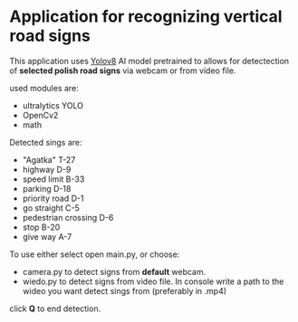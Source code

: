 <h1>Application for recognizing vertical road signs</h1>

This application uses [Yolov8](https://github.com/ultralytics/ultralytics) AI model pretrained to allows for detectection of <b>selected polish road signs</b> via webcam or from video file. 

used modules are:
- ultralytics YOLO
- OpenCv2
- math


Detected sings are:
- "Agatka" T-27
- highway D-9
- speed limit  B-33
- parking D-18
- priority road D-1
-  go straight C-5
-  pedestrian crossing D-6
-  stop B-20
-  give way A-7

To use either select open main.py,
or choose:
- camera.py to detect signs from <b>default</b> webcam.
- wiedo.py to detect signs from video file. In console write a path to the wideo you want detect sings from (preferably in .mp4)

click <b>Q</b> to end detection.
